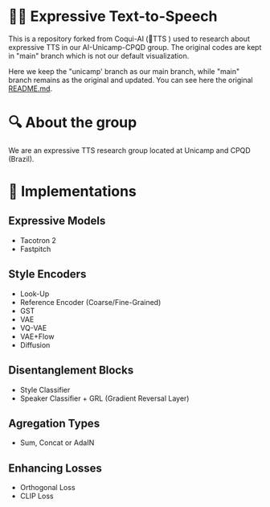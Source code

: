# 🧑‍🎤 Expressive Text-to-Speech

This is a repository forked from Coqui-AI (🐸TTS ) used to research about expressive TTS in our AI-Unicamp-CPQD group. The original codes are kept in "main" branch which is not our default visualization. 

Here we keep the "unicamp' branch as our main branch, while "main" branch remains as the original and updated. You can see here the original [README.md](https://github.com/AI-Unicamp/TTS/blob/main/README.md).

# 🔍 About the group

We are an expressive TTS research group located at Unicamp and CPQD (Brazil). 

# 🔨 Implementations

## Expressive Models
- Tacotron 2
- Fastpitch

## Style Encoders
- Look-Up
- Reference Encoder (Coarse/Fine-Grained)
- GST
- VAE
- VQ-VAE
- VAE+Flow
- Diffusion

## Disentanglement Blocks
- Style Classifier
- Speaker Classifier + GRL (Gradient Reversal Layer)

## Agregation Types
- Sum, Concat or AdaIN

## Enhancing Losses
- Orthogonal Loss
- CLIP Loss
